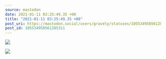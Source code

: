 ```yaml
---
source: mastodon
date: 2021-01-11 03:25:49.35 +00
title: "2021-01-11 03:25:49.35 +00"
post_uri: https://mastodon.social/users/gravely/statuses/105534950561285311
post_id: 105534950561285311
---
```




![](/images/105534950424545902.jpg)

![](/images/105534950520490698.jpg)

